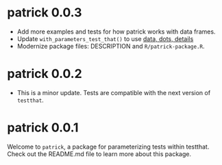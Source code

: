 # patrick 0.0.3

*   Add more examples and tests for how patrick works with data frames.
*   Update `with_parameters_test_that()` to use
    [data, dots, details](https://design.tidyverse.org/dots-position.html)
*   Modernize package files: DESCRIPTION and `R/patrick-package.R`.

# patrick 0.0.2

*   This is a minor update. Tests are compatible with the next version of
    `testthat`.

# patrick 0.0.1

Welcome to `patrick`, a package for parameterizing tests within testthat. Check
out the README.md file to learn more about this package.
